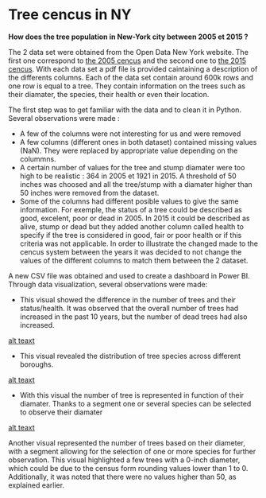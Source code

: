 # Tree cencus in NY
**How does the tree population in New-York city between 2005 et 2015 ?**
>
The 2 data set were obtained from the Open Data New York website. The first one correspond to [the 2005 cencus](https://data.cityofnewyork.us/Environment/2005-Street-Tree-Census/29bw-z7pj) and the second one to [the 2015 cencus](https://data.cityofnewyork.us/Environment/2015-Street-Tree-Census-Tree-Data/uvpi-gqnh). With each data set a pdf file is provided caintaining a description of the differents columns. Each of the data set contain around 600k rows and one row is equal to a tree. They contain information on the trees such as their diamater, the species, their health or even their location.
>
The first step was to get familiar with the data and to clean it in Python. Several observations were made :
  - A few of the columns were not interesting for us and were removed
  - A few columns (different ones in both dataset) contained missing values (NaN). They were replaced by appropriate value depending on the colummns.
  - A certain number of values for the tree and stump diamater were too high to be realistic : 364 in 2005 et 1921 in 2015. A threshold of 50 inches was choosed and all the tree/stump with a diamater higher than 50 inches were removed from the dataset.
  - Some of the columns had different posible values to give the same information. For exemple, the status of a tree could be described as good, excelent, poor or dead in 2005. In 2015 it could be described as alive, stump or dead but they added another column called health to specify if the tree is considered in good, fair or poor health or if this criteria was not applicable. In order to illustrate the changed made to the cencus system between the years it was decided to not change the values of the different columns to match them between the 2 dataset.
>
A new CSV file was obtained and used to create a dashboard in Power BI. Through data visualization, several observations were made:
  - This visual showed the difference in the number of trees and their status/health. It was observed that the overall number of trees had increased in the past 10 years, but the number of dead trees had also increased.
>  
[alt teaxt](Statut_tree.jpg)
>
  - This visual revealed the distribution of tree species across different boroughs.
>
[alt teaxt](Borough_species_tree.jpg)
>
  - With this visual the number of tree is represented in function of their diamater. Thanks to a segment one or several species can be selected to observe their diamater
>
[alt teaxt](tree_diamater.jpg)
>
  Another visual represented the number of trees based on their diameter, with a segment allowing for the selection of one or more species for further observation.       This visual highlighted a few trees with a 0-inch diameter, which could be due to the census form rounding values lower than 1 to 0. Additionally, it was noted that   there were no values higher than 50, as explained earlier.
